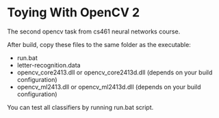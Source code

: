 # Toying With OpenCV 2
The second opencv task from cs461 neural networks course.

After build, copy these files to the same folder as the executable:
- run.bat
- letter-recognition.data
- opencv_core2413.dll or opencv_core2413d.dll (depends on your build configuration)
- opencv_ml2413.dll or opencv_ml2413d.dll (depends on your build configuration)

You can test all classifiers by running run.bat script.
